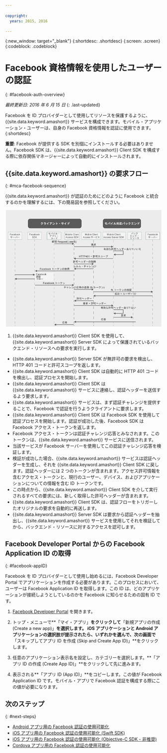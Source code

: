 ```yaml
---

copyright:
  years: 2015, 2016

---
```

{:new_window: target="_blank"}
{:shortdesc: .shortdesc}
{:screen: .screen}
{:codeblock: .codeblock}

# Facebook 資格情報を使用したユーザーの認証
{: #facebook-auth-overview}

*最終更新日: 2016 年 6 月 15 日*
{: .last-updated}

Facebook を ID プロバイダーとして使用してリソースを保護するように、{{site.data.keyword.amashort}} サービスを構成できます。モバイル・アプリケーション・ユーザーは、自身の Facebook 資格情報を認証に使用できます。
{:shortdesc}

**重要**: Facebook が提供する SDK を別個にインストールする必要はありません。Facebook SDK は、{{site.data.keyword.amashort}} Client SDK を構成する際に依存関係マネージャーによって自動的にインストールされます。

## {{site.data.keyword.amashort}} の要求フロー
{: #mca-facebook-sequence}

{{site.data.keyword.amashort}} が認証のためにどのように Facebook と統合するのかを理解するには、下の簡易図を参照してください。

![image](images/mca-sequence-facebook.jpg)

1. {{site.data.keyword.amashort}} Client SDK を使用して、{{site.data.keyword.amashort}} Server SDK によって保護されているバックエンド・リソースへの要求を実行します。
* {{site.data.keyword.amashort}} Server SDK が無許可の要求を検出し、HTTP 401 コードと許可スコープを返します。
* {{site.data.keyword.amashort}} Client SDK は自動的に HTTP 401 コードを検出し、認証プロセスを開始します。
* {{site.data.keyword.amashort}} Client SDK は {{site.data.keyword.amashort}} サービスに連絡し、認証ヘッダーを送信するよう要求します。
* {{site.data.keyword.amashort}} サービスは、まず認証チャレンジを提供することで、Facebook で認証を行うようクライアントに要求します。
* {{site.data.keyword.amashort}} Client SDK は Facebook SDK を使用して認証プロセスを開始します。認証が成功した後、Facebook SDK は Facebook アクセス・トークンを返します。
* Facebook アクセス・トークンは認証チャレンジ応答とみなされます。このトークンは、{{site.data.keyword.amashort}} サービスに送信されます。
* 当該サービスが Facebook サーバーを使用してこの認証チャレンジ応答を検証します。
* 検証が成功した場合、{{site.data.keyword.amashort}} サービスは認証ヘッダーを生成し、それを {{site.data.keyword.amashort}} Client SDK に戻します。認証ヘッダーには 2 つのトークンが含まれます。アクセス許可情報を含むアクセス・トークンと、現行のユーザー、デバイス、およびアプリケーションについての情報を含む ID トークンです。
* この時点から、{{site.data.keyword.amashort}} Client SDK を介して実行されるすべての要求には、新しく取得した許可ヘッダーが含まれます。
* {{site.data.keyword.amashort}} Client SDK は、認証フローをトリガーしたオリジナルの要求を自動的に再送します。
* {{site.data.keyword.amashort}} Server SDK は要求から認証ヘッダーを抽出し、{{site.data.keyword.amashort}} サービスを使用してそれを検証してから、バックエンド・リソースに対するアクセスを認可します。

## Facebook Developer Portal からの Facebook Application ID の取得
{: #facebook-appID}

Facebook を ID プロバイダーとして使用し始めるには、Facebook Developer Portal でアプリケーションを作成する必要があります。このプロセスにおいて、ユーザーは Facebook Application ID を取得します。この ID は、どのアプリケーションが接続しようとしているのかを Facebook に知らせるための固有 ID です。

1. [Facebook Developer Portal](https://developers.facebook.com) を開きます。

1. トップ・メニューで**「マイ・アプリ」**をクリックして**「新規アプリの作成 (Create a new app)」**を選択します。
iOS アプリケーションと Android アプリケーションの選択肢が提示されたら、いずれかを選んで、次の画面で**「スキップしてアプリ ID を作成 (Skip and Create App ID)」**をクリックします。

1. 任意のアプリケーション表示名を設定し、カテゴリーを選択します。**「アプリ ID の作成 (Create App ID)」**をクリックして先に進みます。

1. 表示される**「アプリ ID (App ID)」**をコピーします。この値が Facebook Application ID です。モバイル・アプリで Facebook 認証を構成する際にこの値が必要になります。

## 次のステップ
{: #next-steps}

* [Android アプリ用の Facebook 認証の使用可能化](facebook-auth-android.html)
* [iOS アプリ用の Facebook 認証の使用可能化 (Swift SDK)](facebook-auth-ios-swift-sdk.html)
* [iOS アプリ用の Facebook 認証の使用可能化 (Objective-C SDK - 非推奨)](facebook-auth-ios.html)
* [Cordova アプリ用の Facebook 認証の使用可能化](facebook-auth-cordova.html)
